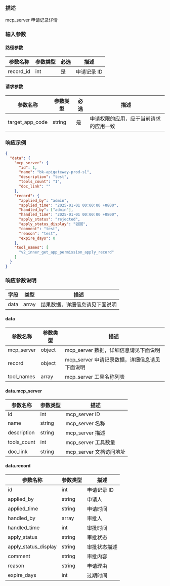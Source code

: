### 描述

mcp_server 申请记录详情


### 输入参数

#### 路径参数

| 参数名称            | 参数类型   | 必选 | 描述                  |
|-----------------|--------|----|---------------------|
| record_id       | int    | 是  | 申请记录 ID             |

#### 请求参数

| 参数名称            | 参数类型   | 必选 | 描述                  |
|-----------------|--------|----|---------------------|
| target_app_code | string | 是  | 申请权限的应用，应于当前请求的应用一致 |

### 响应示例

```json
{
  "data": {
    "mcp_server": {
      "id": 1,
      "name": "bk-apigateway-prod-s1",
      "description": "test",
      "tools_count": "1",
      "doc_link": ""
    },
    "record": {
      "applied_by": "admin",
      "applied_time": "2025-01-01 00:00:00 +0800",
      "handled_by": ["admin"],
      "handled_time": "2025-01-01 00:00:00 +0800",
      "apply_status": "rejected",
      "apply_status_display": "驳回",
      "comment": "test",
      "reason": "test",
      "expire_days": 0
    },
    "tool_names": [
      "v2_inner_get_app_permission_apply_record"
    ]
  }
}
```

### 响应参数说明

| 字段    | 类型   | 描述                |
| -------| ------ |-------------------|
| data   | array  | 结果数据，详细信息请见下面说明   |

#### data

| 参数名称         | 参数类型    | 描述                           |
|--------------|---------|------------------------------|
| mcp_server   | object  | mcp_server 数据，详细信息请见下面说明     |
| record       | object  | mcp_server 申请记录数据，详细信息请见下面说明 |
| tool_names   | array   | mcp_server 工具名称列表            |


#### data.mcp_server

| 参数名称            | 参数类型   | 描述                |
|-----------------|--------|-------------------|
| id              | int    | mcp_server ID     |
| name            | string | mcp_server 名称     |
| description     | string | mcp_server 描述     |
| tools_count     | int    | mcp_server 工具数量   |
| doc_link        | string | mcp_server 文档访问地址 |


#### data.record

| 参数名称                 | 参数类型   | 描述      |
|----------------------|--------|---------|
| id                   | int    | 申请记录 ID |
| applied_by           | string | 申请人     |
| applied_time         | string | 申请时间    |
| handled_by           | array  | 审批人     |
| handled_time         | int    | 审批时间    |
| apply_status         | string | 审批状态    |
| apply_status_display | string | 审批状态描述  |
| comment              | string | 审批内容    |
| reason               | string | 申请理由    |
| expire_days          | int    | 过期时间    |
